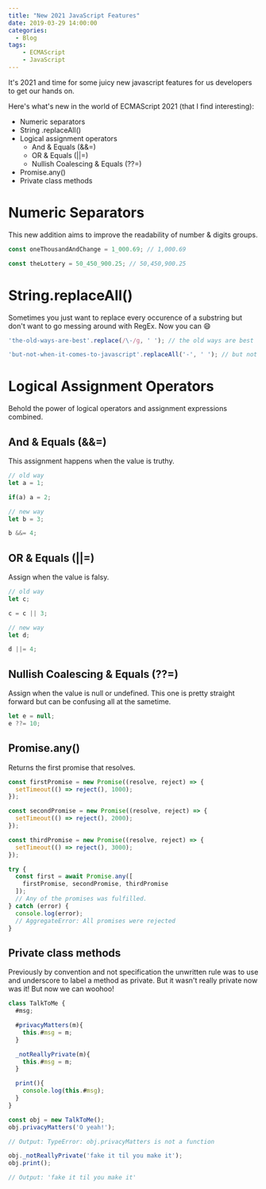 ```yaml
---
title: "New 2021 JavaScript Features"
date: 2019-03-29 14:00:00
categories:
  - Blog
tags:
    - ECMAScript
    - JavaScript
---
```


It's 2021 and time for some juicy new javascript features for us developers to get our hands on.

Here's what's new in the world of ECMAScript 2021 (that I find interesting):

- Numeric separators
- String .replaceAll()
- Logical assignment operators
  - And & Equals (&&=)
  - OR & Equals (||=)
  - Nullish Coalescing & Equals (??=)
- Promise.any()
- Private class methods

# Numeric Separators

This new addition aims to improve the readability of number & digits groups.

```javascript
const oneThousandAndChange = 1_000.69; // 1,000.69

const theLottery = 50_450_900.25; // 50,450,900.25
```

# String.replaceAll()

Sometimes you just want to replace every occurence of a substring but don't want to go messing around with RegEx. Now you can :smile:

```javascript
'the-old-ways-are-best'.replace(/\-/g, ' '); // the old ways are best

'but-not-when-it-comes-to-javascript'.replaceAll('-', ' '); // but not when it comes to javascript
```

# Logical Assignment Operators

Behold the power of logical operators and assignment expressions combined.

## And & Equals (&&=)

This assignment happens when the value is truthy.

```javascript
// old way
let a = 1;

if(a) a = 2;

// new way
let b = 3;

b &&= 4;
```

## OR & Equals (||=)

Assign when the value is falsy.

```javascript
// old way
let c;

c = c || 3;

// new way
let d;

d ||= 4;
```

## Nullish Coalescing & Equals (??=)

Assign when the value is null or undefined. This one is pretty straight forward but can be confusing all at the sametime.

```javascript
let e = null;
e ??= 10;
```

## Promise.any()

Returns the first promise that resolves.

```javascript
const firstPromise = new Promise((resolve, reject) => {
  setTimeout(() => reject(), 1000);
});

const secondPromise = new Promise((resolve, reject) => {
  setTimeout(() => reject(), 2000);
});

const thirdPromise = new Promise((resolve, reject) => {
  setTimeout(() => reject(), 3000);
});

try {
  const first = await Promise.any([
    firstPromise, secondPromise, thirdPromise
  ]);
  // Any of the promises was fulfilled.
} catch (error) {
  console.log(error);
  // AggregateError: All promises were rejected
}
```

## Private class methods

Previously by convention and not specification the unwritten rule was to use and underscore to label a method as private. But it wasn't really private now was it! But now we can woohoo!

```javascript
class TalkToMe {
  #msg;

  #privacyMatters(m){
    this.#msg = m;
  }

  _notReallyPrivate(m){
    this.#msg = m;
  }

  print(){
    console.log(this.#msg);
  }
}

const obj = new TalkToMe();
obj.privacyMatters('O yeah!');

// Output: TypeError: obj.privacyMatters is not a function

obj._notReallyPrivate('fake it til you make it');
obj.print();

// Output: 'fake it til you make it'
```